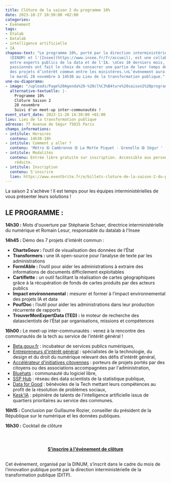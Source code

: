 ```yaml
---
title: Clôture de la saison 2 du programme 10%
date: 2023-10-27 10:50:00 +02:00
categories:
- Événement
tags:
- Etalab
- Datalab
- intelligence artificielle
- IA
chapeau-text: "Le programme 10%, porté par la direction interministérielle du numérique
  (DINUM) et l'[Insee](https://www.insee.fr/fr/accueil), est une collaboration inédite
  entre experts publics de la data et de l'IA. \nCes 10 derniers mois, ces experts
  passionnés ont fait le choix de consacrer une partie de leur temps de travail à
  des projets d’intérêt commun entre les ministères.\nL’événement aura lieu en présentiel
  le mardi 28 novembre à 14h30 au Lieu de la transformation publique."
une-ou-diaporama:
- image: "/uploads/Page%20Agenda%20-%20cl%C3%B4ture%20saison2%20programme%2010%25.png"
  alternative-textuelle: |-
    Programme 10%
    Clôture Saison 2
    28 novembre
    Suivi d'un meet-up inter-communautés !
event_start_date: 2023-11-28 14:30:00 +01:00
lieu: Lieu de la transformation publique
adresse: 77 Avenue de Ségur 75015 Paris
champs_informations:
- intitule: Horaires
  contenu: 14h30-18h
- intitule: Comment y aller ?
  contenu: 'Métro ➅ Cambronne ➇ La Motte Piquet - Grenelle ➉ Ségur '
- intitule: Modalités
  contenu: Entrée libre gratuite sur inscription. Accessible aux personnes à mobilité
    réduite.
- intitule: Inscription
  contenu: S'inscrire
  lien: https://www.eventbrite.fr/e/billets-cloture-de-la-saison-2-du-programme-10-730265603077?aff=oddtdtcreator
---
```


La saison 2 s'achève ! Il est temps pour les équipes interministérielles de vous présenter leurs solutions !

## LE PROGRAMME :
**14h30 :** Mots d'ouverture par Stéphanie Schaer, directrice interministérielle du numérique et Romain Lesur, responsable du datalab à l'Insee

**14h45 :** Démo des 7 projets d'intérêt commun :
* **ChartsGouv :** l’outil de visualisation des données de l’État
* **Transformers :** une IA open-source pour l’analyse de texte par les administrations
* **FormIAble :** l’outil pour aider les administrations à extraire des informations de documents difficilement exploitables
* **Cartiflette :** un outil facilitant la réalisation de cartes géographiques grâce à la récupération de fonds de cartes produits par des acteurs publics
* **Impact environnemental :** mesurer et former à l’impact environnemental des projets IA et data
* **PoufDoc :** l’outil pour aider les administrations dans leur production récurrente de rapports
* **TrouverMonExpertData (TED) :** le moteur de recherche des datascientists de l’État par organisations, missions et compétences

**16h00 :** Le meet-up inter-communautés : venez à la rencontre des communautés de la tech au service de l’intérêt général !

* [Beta.gouv.fr](https://beta.gouv.fr/) : incubateur de services publics numériques,
* [Entrepreneurs d'intérêt général](https://eig.etalab.gouv.fr/) : spécialistes de la technologie, du design et du droit du numérique relevant des défis d'intérêt général,
* [Accélérateur d'initiatives citoyennes](https://citoyens.transformation.gouv.fr/) : porteurs de projets portés par des citoyens ou des associations accompagnées par l'administration,
* [Bluehats](https://code.gouv.fr/fr/bluehats/) : communauté du logiciel libre,
* [SSP Hub](https://ssphub.netlify.app/) : réseau des data scientists de la statistique publique,
* [Data for Good](https://dataforgood.fr/) : bénévoles de la Tech mettant leurs compétences au profit de la résolution de problèmes sociaux,
* [Kesk'IA](https://wordpress.evolukid.com/keskia/) : pépinière de talents de l'intelligence artificielle issus de quartiers prioritaires au service des communes.

**16h15 :** Conclusion par Guillaume Rozier, conseiller du président de la République sur le numérique et les données publiques.

**16h30 :** Cocktail de clôture

<div align="center" style="margin-bottom: 30px; margin-top: 4em;"><a href="https://www.eventbrite.fr/e/billets-cloture-de-la-saison-2-du-programme-10-730265603077?aff=oddtdtcreator" class="button" title="S'inscrire à l'événement de clôture"><b>S'inscrire à l'événement de clôture</b></a></div>

Cet événement, organisé par la DINUM, s’inscrit dans le cadre du mois de l’innovation publique porté par la direction interministérielle de la transformation publique (DITP).